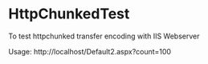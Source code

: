 HttpChunkedTest
===============

To test httpchunked transfer encoding with IIS Webserver

Usage: http://localhost/Default2.aspx?count=100
